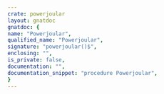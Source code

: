 ```yaml
---
crate: powerjoular
layout: gnatdoc
gnatdoc: {
name: "Powerjoular",
qualified_name: "Powerjoular",
signature: "powerjoular()$",
enclosing: "",
is_private: false,
documentation: "",
documentation_snippet: "procedure Powerjoular",
}
---
```


